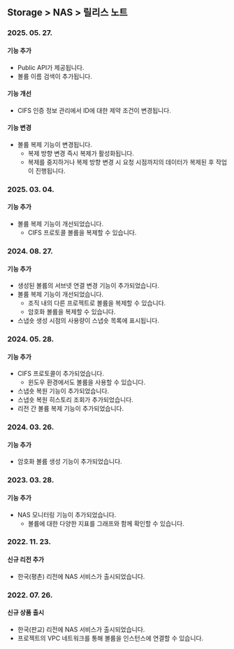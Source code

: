 ## Storage > NAS > 릴리스 노트

### 2025. 05. 27.

#### 기능 추가
* Public API가 제공됩니다.
* 볼륨 이름 검색이 추가됩니다.

#### 기능 개선
* CIFS 인증 정보 관리에서 ID에 대한 제약 조건이 변경됩니다.

#### 기능 변경
* 볼륨 복제 기능이 변경됩니다.
    * 복제 방향 변경 즉시 복제가 활성화됩니다.
    * 복제를 중지하거나 복제 방향 변경 시 요청 시점까지의 데이터가 복제된 후 작업이 진행됩니다.
    

### 2025. 03. 04.

#### 기능 추가

* 볼륨 복제 기능이 개선되었습니다.
    * CIFS 프로토콜 볼륨을 복제할 수 있습니다.

### 2024. 08. 27.

#### 기능 추가

* 생성된 볼륨의 서브넷 연결 변경 기능이 추가되었습니다.
* 볼륨 복제 기능이 개선되었습니다.
    * 조직 내의 다른 프로젝트로 볼륨을 복제할 수 있습니다.
    * 암호화 볼륨을 복제할 수 있습니다.
* 스냅숏 생성 시점의 사용량이 스냅숏 목록에 표시됩니다.


### 2024. 05. 28. 

#### 기능 추가
* CIFS 프로토콜이 추가되었습니다.
    * 윈도우 환경에서도 볼륨을 사용할 수 있습니다.
* 스냅숏 복원 기능이 추가되었습니다.
* 스냅숏 복원 히스토리 조회가 추가되었습니다.
* 리전 간 볼륨 복제 기능이 추가되었습니다.

### 2024. 03. 26.

#### 기능 추가

* 암호화 볼륨 생성 기능이 추가되었습니다.

### 2023. 03. 28.

#### 기능 추가

* NAS 모니터링 기능이 추가되었습니다.
    * 볼륨에 대한 다양한 지표를 그래프와 함께 확인할 수 있습니다.

### 2022. 11. 23.

#### 신규 리전 추가

* 한국(평촌) 리전에 NAS 서비스가 출시되었습니다.

### 2022. 07. 26.

#### 신규 상품 출시

* 한국(판교) 리전에 NAS 서비스가 출시되었습니다.
* 프로젝트의 VPC 네트워크를 통해 볼륨을 인스턴스에 연결할 수 있습니다.
